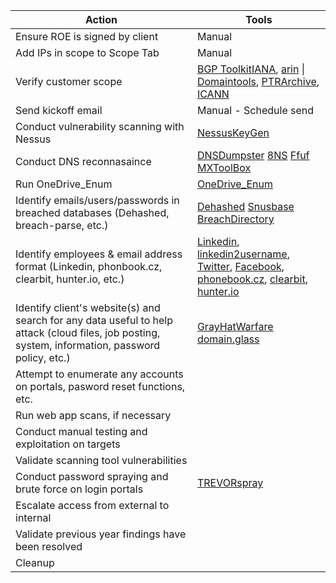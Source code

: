 
| Action                                                                                                                                            | Tools                                                                                                                                                                                                                                                                                                                                                                        |
| ------------------------------------------------------------------------------------------------------------------------------------------------- | ---------------------------------------------------------------------------------------------------------------------------------------------------------------------------------------------------------------------------------------------------------------------------------------------------------------------------------------------------------------------------- |
| Ensure ROE is signed by client                                                                                                                    | Manual                                                                                                                                                                                                                                                                                                                                                                       |
| Add IPs in scope to Scope Tab                                                                                                                     | Manual                                                                                                                                                                                                                                                                                                                                                                       |
| Verify customer scope                                                                                                                             | [BGP Toolkit](https://bgp.he.net/)[IANA](https://www.iana.org/), [arin](https://www.arin.net/) \| [Domaintools](https://www.domaintools.com/), [PTRArchive](http://ptrarchive.com/), [ICANN](https://lookup.icann.org/lookup)                                                                                                                                                |
| Send kickoff email                                                                                                                                | Manual - Schedule send                                                                                                                                                                                                                                                                                                                                                       |
| Conduct vulnerability scanning with Nessus                                                                                                        | [NessusKeyGen](https://github.com/harshdhamaniya/nessuskeygen)                                                                                                                                                                                                                                                                                                               |
| Conduct DNS reconnasaince                                                                                                                         | [DNSDumpster](https://dnsdumpster.com/) [8NS](https://github.com/adot8) [Ffuf](obsidian://open?vault=Penetration%20Testing&file=Root%2FWeb%20Applications%2F~%20Checklist%2FChecklist) [MXToolBox](https://mxtoolbox.com/)                                                                                                                                                   |
| Run OneDrive_Enum                                                                                                                                 | [OneDrive_Enum](https://github.com/nyxgeek/onedrive_user_enum)                                                                                                                                                                                                                                                                                                               |
| Identify emails/users/passwords in breached databases (Dehashed, breach-parse, etc.)                                                              | [Dehashed](https://www.dehashed.com/) [Snusbase](https://snusbase.com) [BreachDirectory](https://breachdirectory.org)                                                                                                                                                                                                                                                        |
| Identify employees & email address format (Linkedin, phonbook.cz, clearbit, hunter.io, etc.)                                                      | [Linkedin](https://ca.linkedin.com/), [linkedin2username](https://github.com/initstring/linkedin2username), [Twitter](https://x.com/), [Facebook](https://www.facebook.com/), [phonebook.cz](https://phonebook.cz/ ), [clearbit](https://chromewebstore.google.com/detail/clearbit-connect-free-ver/pmnhcgfcafcnkbengdcanjablaabjplo?hl=en), [hunter.io](https://hunter.io/) |
| Identify client's website(s) and search for any data useful to help attack (cloud files, job posting, system, information, password policy, etc.) | [GrayHatWarfare](https://buckets.grayhatwarfare.com)  [domain.glass](https://domain.glass)                                                                                                                                                                                                                                                                                   |
| Attempt to enumerate any accounts on portals, pasword reset functions, etc.                                                                       |                                                                                                                                                                                                                                                                                                                                                                              |
| Run web app scans, if necessary                                                                                                                   |                                                                                                                                                                                                                                                                                                                                                                              |
| Conduct manual testing and exploitation on targets                                                                                                |                                                                                                                                                                                                                                                                                                                                                                              |
| Validate scanning tool vulnerabilities                                                                                                            |                                                                                                                                                                                                                                                                                                                                                                              |
| Conduct password spraying and brute force on login portals                                                                                        | [TREVORspray](https://github.com/blacklanternsecurity/TREVORspray)                                                                                                                                                                                                                                                                                                           |
| Escalate access from external to internal                                                                                                         |                                                                                                                                                                                                                                                                                                                                                                              |
| Validate previous year findings have been resolved                                                                                                |                                                                                                                                                                                                                                                                                                                                                                              |
| Cleanup                                                                                                                                           |                                                                                                                                                                                                                                                                                                                                                                              |
